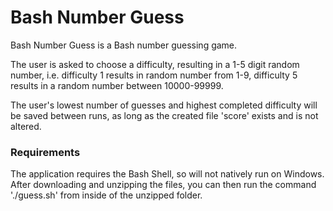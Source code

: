 # Bash Number Guess

Bash Number Guess is a Bash number guessing game.

The user is asked to choose a difficulty, resulting in a 1-5 digit random number, i.e. difficulty 1 results in random number from 1-9, difficulty 5 results in a random number between 10000-99999.

The user's lowest number of guesses and highest completed difficulty will be saved between runs, as long as the created file 'score' exists and is not altered.

### Requirements
The application requires the Bash Shell, so will not natively run on Windows. After downloading and unzipping the files, you can then run the command './guess.sh' from inside of the unzipped folder.